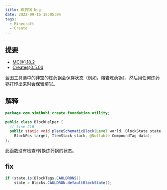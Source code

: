 ```yaml
---
title: 炼药锅 bug
date: 2022-09-16 18:05:04
tags:
  - Minecraft
  - Create
---
```


## 提要

- MC@1.18.2
- Create@0.5.0d

蓝图工具选中的非空的炼药锅会保存状态（例如，熔岩炼药锅），然后用任何炼药锅打印出来时会保留熔岩。

## 解释

```java
package com.simibubi.create.foundation.utility;

public class BlockHelper {
  // line 216
  public static void placeSchematicBlock(Level world, BlockState state,
    BlockPos target, ItemStack stack, @Nullable CompoundTag data);
};
```

此函数没有检查/转换炼药锅的状态。

## fix

```java
if (state.is(BlockTags.CAULDRONS))
	state = Blocks.CAULDRON.defaultBlockState();
```

